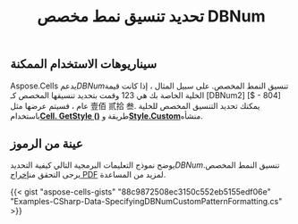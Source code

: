﻿---
title: تحديد تنسيق نمط مخصص DBNum
type: docs
weight: 110
url: /ar/net/specifying-dbnum-custom-pattern-formatting/
---
## **سيناريوهات الاستخدام الممكنة**

Aspose.Cells يدعم*DBNum*تنسيق النمط المخصص. على سبيل المثال ، إذا كانت قيمة الخلية الخاصة بك هي 123 وقمت بتحديد تنسيقها المخصص كـ [DBNum2] [$ - 804] عام ، فسيتم عرضها مثل 壹佰 贰拾 叁. يمكنك تحديد التنسيق المخصص للخلية باستخدام[**Cell. GetStyle ()**](https://reference.aspose.com/cells/net/aspose.cells/cell/methods/getstyle) طريقة و[**Style.Custom**](https://reference.aspose.com/cells/net/aspose.cells/style/properties/custom)منشأه.

## **عينة من الرموز**

 يوضح نموذج التعليمات البرمجية التالي كيفية التحديد*DBNum*تنسيق النمط المخصص. يرجى التحقق من[إخراج PDF](43352081.pdf) لمزيد من المساعدة.

{{< gist "aspose-cells-gists" "88c9872508ec3150c552eb5155edf06e" "Examples-CSharp-Data-SpecifyingDBNumCustomPatternFormatting.cs" >}}

